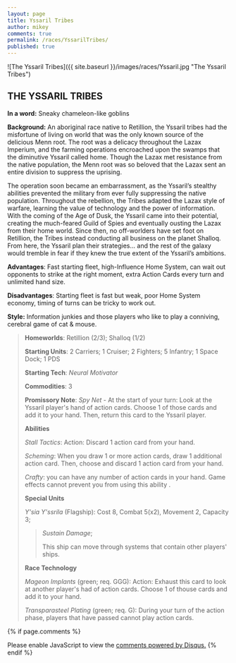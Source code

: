 ```yaml
---
layout: page
title: Yssaril Tribes
author: mikey
comments: true
permalink: /races/YssarilTribes/
published: true
---
```

![The Yssaril Tribes]({{ site.baseurl }}/images/races/Yssaril.jpg "The Yssaril Tribes")

## THE YSSARIL TRIBES

**In a word:** Sneaky chameleon-like goblins

**Background:** An aboriginal race native to Retillion, the Yssaril tribes had the misfortune of living on world that was the only known source of the delicious Menn root. The root was a delicacy throughout the Lazax Imperium, and the farming operations encroached upon the swamps that the diminutive Yssaril called home. Though the Lazax met resistance from the native population, the Menn root was so beloved that the Lazax sent an entire division to suppress the uprising.

The operation soon became an embarrassment, as the Yssaril’s stealthy abilities prevented the military from ever fully suppressing the native population. Throughout the rebellion, the Tribes adapted the Lazax style of warfare, learning the value of technology and the power of information. With the coming of the Age of Dusk, the Yssaril came into their potential, creating the much-feared Guild of Spies and eventually ousting the Lazax from their home world. Since then, no off-worlders have set foot on Retillion, the Tribes instead conducting all business on the planet Shalloq. From here, the Yssaril plan their strategies… and the rest of the galaxy would tremble in fear if they knew the true extent of the Yssaril’s ambitions.

**Advantages**: Fast starting fleet, high-Influence Home System, can wait out opponents to strike at the right moment, extra Action Cards every turn and unlimited hand size.

**Disadvantages**: Starting fleet is fast but weak, poor Home System economy, timing of turns can be tricky to work out.

**Style:** Information junkies and those players who like to play a conniving, cerebral game of cat & mouse.
 
>**Homeworlds**: Retillion (2/3); Shalloq (1/2)
>
>**Starting Units**: 2 Carriers; 1 Cruiser; 2 Fighters; 5 Infantry; 1 Space Dock; 1 PDS
>
>**Starting Tech**: _Neural Motivator_
>
>**Commodities**: 3
>
>**Promissory Note**: _Spy Net_ - At the start of your turn: Look at the Yssaril player's hand of action cards. Choose 1 of those cards and add it to your hand. Then, return this card to the Yssaril player.
>
>**Abilities**
>
>_Stall Tactics_: Action: Discard 1 action card from your hand.
>
>_Scheming_: When you draw 1 or more action cards, draw 1 additional action card. Then, choose and discard 1 action card from your hand.
>
>_Crafty_: you can have any number of action cards in your hand. Game effects cannot prevent you from using this ability .
>
>**Special Units**
>
>_Y'sia Y'ssrila_ (Flagship): Cost 8, Combat 5(x2), Movement 2, Capacity 3; 
>>_Sustain Damage_;
>> 
>>This ship can move through systems that contain other players' ships.
>
>**Race Technology**
>
>_Mageon Implants_ (green; req. GGG): Action: Exhaust this card to look at another player's had of action cards. Choose 1 of thouse cards and add it to your hand.
>
>_Transparasteel Plating_ (green; req. G): During your turn of the action phase, players that have passed cannot play action cards.

{% if page.comments %}
<div id="disqus_thread"></div>
<script>

/**
*  RECOMMENDED CONFIGURATION VARIABLES: EDIT AND UNCOMMENT THE SECTION BELOW TO INSERT DYNAMIC VALUES FROM YOUR PLATFORM OR CMS.
*  LEARN WHY DEFINING THESE VARIABLES IS IMPORTANT: https://disqus.com/admin/universalcode/#configuration-variables*/
/*
var disqus_config = function () {
this.page.url = PAGE_URL;  // Replace PAGE_URL with your page's canonical URL variable
this.page.identifier = PAGE_IDENTIFIER; // Replace PAGE_IDENTIFIER with your page's unique identifier variable
};
*/
(function() { // DON'T EDIT BELOW THIS LINE
var d = document, s = d.createElement('script');
s.src = 'https://mikeymischief-github-io.disqus.com/embed.js';
s.setAttribute('data-timestamp', +new Date());
(d.head || d.body).appendChild(s);
})();
</script>
<noscript>Please enable JavaScript to view the <a href="https://disqus.com/?ref_noscript">comments powered by Disqus.</a></noscript>
<script id="dsq-count-scr" src="//mikeymischief-github-io.disqus.com/count.js" async></script>                            
{% endif %}
